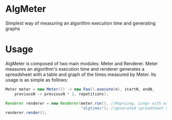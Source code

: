 # AlgMeter
Simplest way of measuring an algorithm execution time and generating graphs

# Usage
AlgMeter is composed of two main modules: Meter and Renderer. Meter measures an algorithm's execution time and renderer generates a spreadsheet with a table and graph of the times measured by Meter. Its usage is as simple as follows:

```java
Meter meter = new Meter(() -> new Foo().execute(n), startN, endN, 
    previousN -> previousN * 2, repetitions);

Renderer renderer = new Renderer(meter.run(), //Map<Long, Long> with execution times
                                 "algtimes"); //generated spreadsheet name (without extension)
renderer.render();
```
